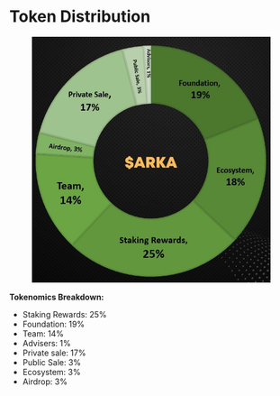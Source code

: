 # Token Distribution

<figure><img src="../.gitbook/assets/image (3).png" alt=""><figcaption></figcaption></figure>

**Tokenomics Breakdown:**

* Staking Rewards: 25%
* Foundation: 19%
* Team: 14%
* Advisers: 1%
* Private sale: 17%
* Public Sale: 3%
* Ecosystem: 3%
* Airdrop: 3%
